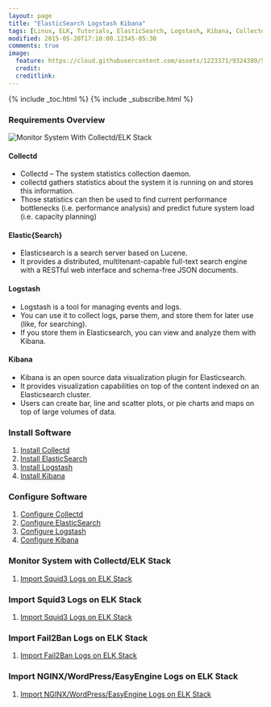 ```yaml
---
layout: page
title: "ElasticSearch Logstash Kibana"
tags: [Linux, ELK, Tutorials, ElasticSearch, Logstash, Kibana, Collectd]
modified: 2015-05-20T17:10:00.12345-05:30
comments: true
image:
  feature: https://cloud.githubusercontent.com/assets/1223371/9324389/5dc77f32-45a7-11e5-81fd-ff82a508ad97.png
  credit:
  creditlink:
---
```


{% include _toc.html %}
{% include _subscribe.html %}

### Requirements Overview

<img alt="Monitor System With Collectd/ELK Stack" src="https://cloud.githubusercontent.com/assets/1223371/9459720/4b8ab4ea-4b1c-11e5-8ed6-b3fa718b6f0c.jpg">

#### Collectd

* Collectd – The system statistics collection daemon.
* collectd gathers statistics about the system it is running on and stores this information.
* Those statistics can then be used to find current performance bottlenecks (i.e. performance analysis) and predict future system load (i.e. capacity planning)

#### Elastic{Search}

* Elasticsearch is a search server based on Lucene.
* It provides a distributed, multitenant-capable full-text search engine with a RESTful web interface and schema-free JSON documents.

#### Logstash

* Logstash is a tool for managing events and logs.
* You can use it to collect logs, parse them, and store them for later use (like, for searching).
* If you store them in Elasticsearch, you can view and analyze them with Kibana.

#### Kibana

* Kibana is an open source data visualization plugin for Elasticsearch.
* It provides visualization capabilities on top of the content indexed on an Elasticsearch cluster.
* Users can create bar, line and scatter plots, or pie charts and maps on top of large volumes of data.

### Install Software
1. <a href="/linux/elk/how-to-install-collectd/"> Install Collectd </a>
1. <a href="/linux/elk/how-to-install-elasticsearch/"> Install ElasticSearch </a>
1. <a href="/linux/elk/how-to-install-logstash/"> Install Logstash </a>
1. <a href="/linux/elk/how-to-install-kibana/"> Install Kibana </a>

### Configure Software

1. <a href="/linux/elk/how-to-configure-collectd/"> Configure Collectd </a>
1. <a href="/linux/elk/how-to-configure-elasticsearch/"> Configure ElasticSearch </a>
1. <a href="/linux/elk/how-to-configure-logstash/"> Configure Logstash </a>
1. <a href="/linux/elk/how-to-configure-kibana/"> Configure Kibana </a>

### Monitor System with Collectd/ELK Stack

1. <a href="/linux/elk/how-to-monitor-system-with-elk-stack/"> Import Squid3 Logs on ELK Stack </a>

### Import Squid3 Logs on ELK Stack

1. <a href="/linux/elk/how-to-monitor-squid3-logs-on-elk-stack/"> Import Squid3 Logs on ELK Stack </a>

### Import Fail2Ban Logs on ELK Stack

1. <a href="/linux/elk/how-to-monitor-fail2ban-logs-on-elk-stack/"> Import Fail2Ban Logs on ELK Stack </a>

### Import NGINX/WordPress/EasyEngine Logs on ELK Stack

1. <a href="/linux/elk/how-to-monitor-nginx-logs-on-elk-stack/"> Import NGINX/WordPress/EasyEngine Logs on ELK Stack </a>
